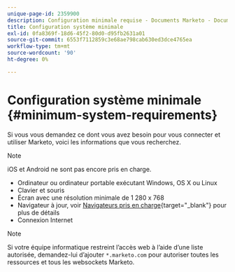 ```yaml
---
unique-page-id: 2359900
description: Configuration minimale requise - Documents Marketo - Documentation du produit
title: Configuration système minimale
exl-id: 0fa8369f-18d6-45f2-80d0-d95fb2631a01
source-git-commit: 6553f7112859c3e68ae798cab630ed3dce4765ea
workflow-type: tm+mt
source-wordcount: '90'
ht-degree: 0%

---
```


# Configuration système minimale {#minimum-system-requirements}

Si vous vous demandez ce dont vous avez besoin pour vous connecter et utiliser Marketo, voici les informations que vous recherchez.

>[!NOTE]
>
>iOS et Android ne sont pas encore pris en charge.

* Ordinateur ou ordinateur portable exécutant Windows, OS X ou Linux
* Clavier et souris
* Écran avec une résolution minimale de 1 280 x 768
* Navigateur à jour, voir [Navigateurs pris en charge](/help/marketo/product-docs/administration/setup-administration/supported-browsers.md){target=&quot;_blank&quot;} pour plus de détails
* Connexion Internet

>[!NOTE]
>
>Si votre équipe informatique restreint l’accès web à l’aide d’une liste autorisée, demandez-lui d’ajouter `*.marketo.com` pour autoriser toutes les ressources et tous les websockets Marketo.
